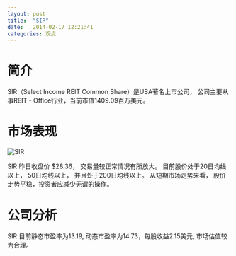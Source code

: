 ```yaml
---
layout: post
title:  "SIR"
date:   2014-02-17 12:21:41
categories: 观点
---
```


# 简介
SIR（Select Income REIT Common Share）是USA著名上市公司，
公司主要从事REIT - Office行业，当前市值1409.09百万美元。

# 市场表现

![SIR](http://finviz.com/chart.ashx?t=SIR&ty=c&ta=1&p=d&s=l)

SIR 昨日收盘价 $28.36，
交易量较正常情况有所放大。
目前股价处于20日均线以上，
50日均线以上，
并且处于200日均线以上。
从短期市场走势来看，
股价走势平稳，投资者应减少无谓的操作。

# 公司分析
SIR 目前静态市盈率为13.19, 动态市盈率为14.73，每股收益2.15美元,
市场估值较为合理。
